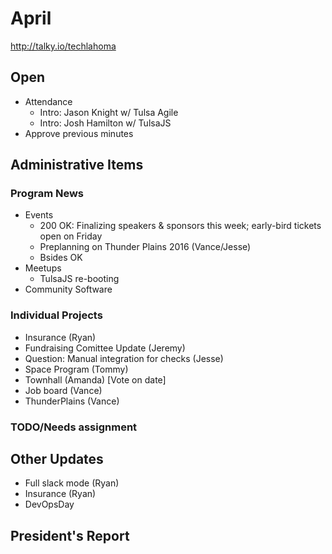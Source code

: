 # April
http://talky.io/techlahoma

## Open
* Attendance
  * Intro: Jason Knight w/ Tulsa Agile
  * Intro: Josh Hamilton w/ TulsaJS
* Approve previous minutes

## Administrative Items


### Program News
* Events
  * 200 OK: Finalizing speakers & sponsors this week; early-bird tickets open on Friday
  * Preplanning on Thunder Plains 2016 (Vance/Jesse)
  * Bsides OK
* Meetups
  * TulsaJS re-booting
* Community Software

### Individual Projects
- Insurance (Ryan)
- Fundraising Comittee Update (Jeremy)
 - Question: Manual integration for checks (Jesse)
- Space Program (Tommy)
- Townhall (Amanda) [Vote on date]
- Job board (Vance)
- ThunderPlains (Vance)

### TODO/Needs assignment

## Other Updates
- Full slack mode (Ryan)
- Insurance (Ryan)
- DevOpsDay

## President's Report
